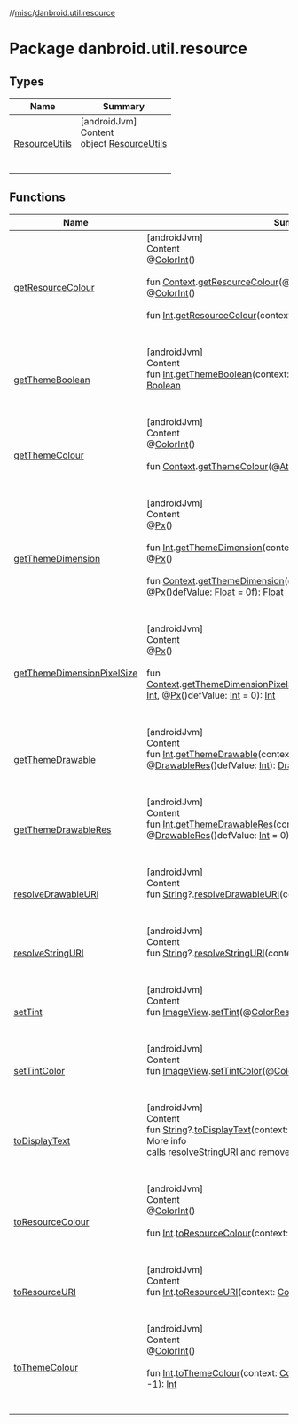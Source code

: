 //[misc](../index.md)/[danbroid.util.resource](index.md)



# Package danbroid.util.resource  


## Types  
  
|  Name|  Summary| 
|---|---|
| <a name="danbroid.util.resource/ResourceUtils///PointingToDeclaration/"></a>[ResourceUtils](-resource-utils/index.md)| <a name="danbroid.util.resource/ResourceUtils///PointingToDeclaration/"></a>[androidJvm]  <br>Content  <br>object [ResourceUtils](-resource-utils/index.md)  <br><br><br>


## Functions  
  
|  Name|  Summary| 
|---|---|
| <a name="danbroid.util.resource//getResourceColour/android.content.Context#kotlin.Int/PointingToDeclaration/"></a>[getResourceColour](get-resource-colour.md)| <a name="danbroid.util.resource//getResourceColour/android.content.Context#kotlin.Int/PointingToDeclaration/"></a>[androidJvm]  <br>Content  <br>@[ColorInt](https://developer.android.com/reference/kotlin/androidx/annotation/ColorInt.html)()  <br>  <br>fun [Context](https://developer.android.com/reference/kotlin/android/content/Context.html).[getResourceColour](get-resource-colour.md)(@[ColorRes](https://developer.android.com/reference/kotlin/androidx/annotation/ColorRes.html)()colorID: [Int](https://kotlinlang.org/api/latest/jvm/stdlib/kotlin/-int/index.html)): [Int](https://kotlinlang.org/api/latest/jvm/stdlib/kotlin/-int/index.html)  <br>@[ColorInt](https://developer.android.com/reference/kotlin/androidx/annotation/ColorInt.html)()  <br>  <br>fun [Int](https://kotlinlang.org/api/latest/jvm/stdlib/kotlin/-int/index.html).[getResourceColour](get-resource-colour.md)(context: [Context](https://developer.android.com/reference/kotlin/android/content/Context.html)): [Int](https://kotlinlang.org/api/latest/jvm/stdlib/kotlin/-int/index.html)  <br><br><br>
| <a name="danbroid.util.resource//getThemeBoolean/kotlin.Int#android.content.Context#kotlin.Boolean/PointingToDeclaration/"></a>[getThemeBoolean](get-theme-boolean.md)| <a name="danbroid.util.resource//getThemeBoolean/kotlin.Int#android.content.Context#kotlin.Boolean/PointingToDeclaration/"></a>[androidJvm]  <br>Content  <br>fun [Int](https://kotlinlang.org/api/latest/jvm/stdlib/kotlin/-int/index.html).[getThemeBoolean](get-theme-boolean.md)(context: [Context](https://developer.android.com/reference/kotlin/android/content/Context.html), defValue: [Boolean](https://kotlinlang.org/api/latest/jvm/stdlib/kotlin/-boolean/index.html) = false): [Boolean](https://kotlinlang.org/api/latest/jvm/stdlib/kotlin/-boolean/index.html)  <br><br><br>
| <a name="danbroid.util.resource//getThemeColour/android.content.Context#kotlin.Int/PointingToDeclaration/"></a>[getThemeColour](get-theme-colour.md)| <a name="danbroid.util.resource//getThemeColour/android.content.Context#kotlin.Int/PointingToDeclaration/"></a>[androidJvm]  <br>Content  <br>@[ColorInt](https://developer.android.com/reference/kotlin/androidx/annotation/ColorInt.html)()  <br>  <br>fun [Context](https://developer.android.com/reference/kotlin/android/content/Context.html).[getThemeColour](get-theme-colour.md)(@[AttrRes](https://developer.android.com/reference/kotlin/androidx/annotation/AttrRes.html)()themeColorAttribute: [Int](https://kotlinlang.org/api/latest/jvm/stdlib/kotlin/-int/index.html)): [Int](https://kotlinlang.org/api/latest/jvm/stdlib/kotlin/-int/index.html)  <br><br><br>
| <a name="danbroid.util.resource//getThemeDimension/kotlin.Int#android.content.Context/PointingToDeclaration/"></a>[getThemeDimension](get-theme-dimension.md)| <a name="danbroid.util.resource//getThemeDimension/kotlin.Int#android.content.Context/PointingToDeclaration/"></a>[androidJvm]  <br>Content  <br>@[Px](https://developer.android.com/reference/kotlin/androidx/annotation/Px.html)()  <br>  <br>fun [Int](https://kotlinlang.org/api/latest/jvm/stdlib/kotlin/-int/index.html).[getThemeDimension](get-theme-dimension.md)(context: [Context](https://developer.android.com/reference/kotlin/android/content/Context.html)): [Int](https://kotlinlang.org/api/latest/jvm/stdlib/kotlin/-int/index.html)  <br>@[Px](https://developer.android.com/reference/kotlin/androidx/annotation/Px.html)()  <br>  <br>fun [Context](https://developer.android.com/reference/kotlin/android/content/Context.html).[getThemeDimension](get-theme-dimension.md)(@[AttrRes](https://developer.android.com/reference/kotlin/androidx/annotation/AttrRes.html)()themeDimensionAttr: [Int](https://kotlinlang.org/api/latest/jvm/stdlib/kotlin/-int/index.html), @[Px](https://developer.android.com/reference/kotlin/androidx/annotation/Px.html)()defValue: [Float](https://kotlinlang.org/api/latest/jvm/stdlib/kotlin/-float/index.html) = 0f): [Float](https://kotlinlang.org/api/latest/jvm/stdlib/kotlin/-float/index.html)  <br><br><br>
| <a name="danbroid.util.resource//getThemeDimensionPixelSize/android.content.Context#kotlin.Int#kotlin.Int/PointingToDeclaration/"></a>[getThemeDimensionPixelSize](get-theme-dimension-pixel-size.md)| <a name="danbroid.util.resource//getThemeDimensionPixelSize/android.content.Context#kotlin.Int#kotlin.Int/PointingToDeclaration/"></a>[androidJvm]  <br>Content  <br>@[Px](https://developer.android.com/reference/kotlin/androidx/annotation/Px.html)()  <br>  <br>fun [Context](https://developer.android.com/reference/kotlin/android/content/Context.html).[getThemeDimensionPixelSize](get-theme-dimension-pixel-size.md)(@[AttrRes](https://developer.android.com/reference/kotlin/androidx/annotation/AttrRes.html)()themeDimensionAttr: [Int](https://kotlinlang.org/api/latest/jvm/stdlib/kotlin/-int/index.html), @[Px](https://developer.android.com/reference/kotlin/androidx/annotation/Px.html)()defValue: [Int](https://kotlinlang.org/api/latest/jvm/stdlib/kotlin/-int/index.html) = 0): [Int](https://kotlinlang.org/api/latest/jvm/stdlib/kotlin/-int/index.html)  <br><br><br>
| <a name="danbroid.util.resource//getThemeDrawable/kotlin.Int#android.content.Context#kotlin.Int/PointingToDeclaration/"></a>[getThemeDrawable](get-theme-drawable.md)| <a name="danbroid.util.resource//getThemeDrawable/kotlin.Int#android.content.Context#kotlin.Int/PointingToDeclaration/"></a>[androidJvm]  <br>Content  <br>fun [Int](https://kotlinlang.org/api/latest/jvm/stdlib/kotlin/-int/index.html).[getThemeDrawable](get-theme-drawable.md)(context: [Context](https://developer.android.com/reference/kotlin/android/content/Context.html), @[DrawableRes](https://developer.android.com/reference/kotlin/androidx/annotation/DrawableRes.html)()defValue: [Int](https://kotlinlang.org/api/latest/jvm/stdlib/kotlin/-int/index.html)): [Drawable](https://developer.android.com/reference/kotlin/android/graphics/drawable/Drawable.html)?  <br><br><br>
| <a name="danbroid.util.resource//getThemeDrawableRes/kotlin.Int#android.content.Context#kotlin.Int/PointingToDeclaration/"></a>[getThemeDrawableRes](get-theme-drawable-res.md)| <a name="danbroid.util.resource//getThemeDrawableRes/kotlin.Int#android.content.Context#kotlin.Int/PointingToDeclaration/"></a>[androidJvm]  <br>Content  <br>fun [Int](https://kotlinlang.org/api/latest/jvm/stdlib/kotlin/-int/index.html).[getThemeDrawableRes](get-theme-drawable-res.md)(context: [Context](https://developer.android.com/reference/kotlin/android/content/Context.html), @[DrawableRes](https://developer.android.com/reference/kotlin/androidx/annotation/DrawableRes.html)()defValue: [Int](https://kotlinlang.org/api/latest/jvm/stdlib/kotlin/-int/index.html) = 0): [Int](https://kotlinlang.org/api/latest/jvm/stdlib/kotlin/-int/index.html)  <br><br><br>
| <a name="danbroid.util.resource//resolveDrawableURI/kotlin.String?#android.content.Context/PointingToDeclaration/"></a>[resolveDrawableURI](resolve-drawable-u-r-i.md)| <a name="danbroid.util.resource//resolveDrawableURI/kotlin.String?#android.content.Context/PointingToDeclaration/"></a>[androidJvm]  <br>Content  <br>fun [String](https://kotlinlang.org/api/latest/jvm/stdlib/kotlin/-string/index.html)?.[resolveDrawableURI](resolve-drawable-u-r-i.md)(context: [Context](https://developer.android.com/reference/kotlin/android/content/Context.html)): [Int](https://kotlinlang.org/api/latest/jvm/stdlib/kotlin/-int/index.html)  <br><br><br>
| <a name="danbroid.util.resource//resolveStringURI/kotlin.String?#android.content.Context/PointingToDeclaration/"></a>[resolveStringURI](resolve-string-u-r-i.md)| <a name="danbroid.util.resource//resolveStringURI/kotlin.String?#android.content.Context/PointingToDeclaration/"></a>[androidJvm]  <br>Content  <br>fun [String](https://kotlinlang.org/api/latest/jvm/stdlib/kotlin/-string/index.html)?.[resolveStringURI](resolve-string-u-r-i.md)(context: [Context](https://developer.android.com/reference/kotlin/android/content/Context.html)): [String](https://kotlinlang.org/api/latest/jvm/stdlib/kotlin/-string/index.html)?  <br><br><br>
| <a name="danbroid.util.resource//setTint/android.widget.ImageView#kotlin.Int/PointingToDeclaration/"></a>[setTint](set-tint.md)| <a name="danbroid.util.resource//setTint/android.widget.ImageView#kotlin.Int/PointingToDeclaration/"></a>[androidJvm]  <br>Content  <br>fun [ImageView](https://developer.android.com/reference/kotlin/android/widget/ImageView.html).[setTint](set-tint.md)(@[ColorRes](https://developer.android.com/reference/kotlin/androidx/annotation/ColorRes.html)()tint: [Int](https://kotlinlang.org/api/latest/jvm/stdlib/kotlin/-int/index.html))  <br><br><br>
| <a name="danbroid.util.resource//setTintColor/android.widget.ImageView#kotlin.Int/PointingToDeclaration/"></a>[setTintColor](set-tint-color.md)| <a name="danbroid.util.resource//setTintColor/android.widget.ImageView#kotlin.Int/PointingToDeclaration/"></a>[androidJvm]  <br>Content  <br>fun [ImageView](https://developer.android.com/reference/kotlin/android/widget/ImageView.html).[setTintColor](set-tint-color.md)(@[ColorInt](https://developer.android.com/reference/kotlin/androidx/annotation/ColorInt.html)()tint: [Int](https://kotlinlang.org/api/latest/jvm/stdlib/kotlin/-int/index.html))  <br><br><br>
| <a name="danbroid.util.resource//toDisplayText/kotlin.String?#android.content.Context/PointingToDeclaration/"></a>[toDisplayText](to-display-text.md)| <a name="danbroid.util.resource//toDisplayText/kotlin.String?#android.content.Context/PointingToDeclaration/"></a>[androidJvm]  <br>Content  <br>fun [String](https://kotlinlang.org/api/latest/jvm/stdlib/kotlin/-string/index.html)?.[toDisplayText](to-display-text.md)(context: [Context](https://developer.android.com/reference/kotlin/android/content/Context.html)): [String](https://kotlinlang.org/api/latest/jvm/stdlib/kotlin/-string/index.html)?  <br>More info  <br>calls [resolveStringURI](resolve-string-u-r-i.md) and removes any html tags  <br><br><br>
| <a name="danbroid.util.resource//toResourceColour/kotlin.Int#android.content.Context/PointingToDeclaration/"></a>[toResourceColour](to-resource-colour.md)| <a name="danbroid.util.resource//toResourceColour/kotlin.Int#android.content.Context/PointingToDeclaration/"></a>[androidJvm]  <br>Content  <br>@[ColorInt](https://developer.android.com/reference/kotlin/androidx/annotation/ColorInt.html)()  <br>  <br>fun [Int](https://kotlinlang.org/api/latest/jvm/stdlib/kotlin/-int/index.html).[toResourceColour](to-resource-colour.md)(context: [Context](https://developer.android.com/reference/kotlin/android/content/Context.html)): [Int](https://kotlinlang.org/api/latest/jvm/stdlib/kotlin/-int/index.html)  <br><br><br>
| <a name="danbroid.util.resource//toResourceURI/kotlin.Int#android.content.Context/PointingToDeclaration/"></a>[toResourceURI](to-resource-u-r-i.md)| <a name="danbroid.util.resource//toResourceURI/kotlin.Int#android.content.Context/PointingToDeclaration/"></a>[androidJvm]  <br>Content  <br>fun [Int](https://kotlinlang.org/api/latest/jvm/stdlib/kotlin/-int/index.html).[toResourceURI](to-resource-u-r-i.md)(context: [Context](https://developer.android.com/reference/kotlin/android/content/Context.html)): [Uri](https://developer.android.com/reference/kotlin/android/net/Uri.html)  <br><br><br>
| <a name="danbroid.util.resource//toThemeColour/kotlin.Int#android.content.Context#kotlin.Int/PointingToDeclaration/"></a>[toThemeColour](to-theme-colour.md)| <a name="danbroid.util.resource//toThemeColour/kotlin.Int#android.content.Context#kotlin.Int/PointingToDeclaration/"></a>[androidJvm]  <br>Content  <br>@[ColorInt](https://developer.android.com/reference/kotlin/androidx/annotation/ColorInt.html)()  <br>  <br>fun [Int](https://kotlinlang.org/api/latest/jvm/stdlib/kotlin/-int/index.html).[toThemeColour](to-theme-colour.md)(context: [Context](https://developer.android.com/reference/kotlin/android/content/Context.html), @[ColorInt](https://developer.android.com/reference/kotlin/androidx/annotation/ColorInt.html)()defaultValue: [Int](https://kotlinlang.org/api/latest/jvm/stdlib/kotlin/-int/index.html) = -1): [Int](https://kotlinlang.org/api/latest/jvm/stdlib/kotlin/-int/index.html)  <br><br><br>

